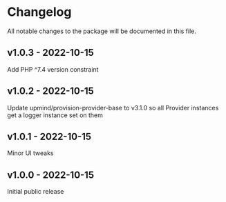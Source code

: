 # Changelog

All notable changes to the package will be documented in this file.


## v1.0.3 - 2022-10-15

Add PHP ^7.4 version constraint

## v1.0.2 - 2022-10-15

Update upmind/provision-provider-base to v3.1.0 so all Provider instances get a
logger instance set on them

## v1.0.1 - 2022-10-15

Minor UI tweaks

## v1.0.0 - 2022-10-15

Initial public release